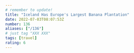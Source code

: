 ```yaml
---
# remember to update!
title: "Iceland Has Europe's Largest Banana Plantation"
date: 2022-07-03T08:07:53Z
number: 136
aliases: ["/136"]
# just tag "XXX XXX"
tags: [travel]
rating: 6
---
```

